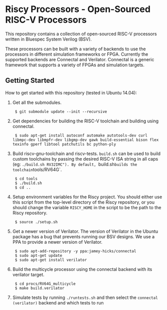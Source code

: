 Riscy Processors - Open-Sourced RISC-V Processors 
=================================================

This repository contains a collection of open-sourced RISC-V processors written in Bluespec System Verilog (BSV).

These processors can be built with a variety of backends to use the processors in different simulation frameworks or FPGA.
Currently the supported backends are Connectal and Verilator.
Connectal is a generic framework that supports a variety of FPGAs and simulation targets.

## Getting Started

How to get started with this repository (tested in Ubuntu 14.04):

1. Get all the submodules.

        $ git submodule update --init --recursive

2. Get dependencies for building the RISC-V toolchain and building using connectal.

        $ sudo apt-get install autoconf automake autotools-dev curl libmpc-dev libmpfr-dev libgmp-dev gawk build-essential bison flex texinfo gperf libtool patchutils bc python-ply

3. Build riscv-gnu-toolchain and riscv-tests.
`build.sh` can be used to build custom toolchains by passing the desired RISC-V ISA string in all caps (eg: `./build.sh RV32IMC").
By default, `build.sh` builds the toolchain `tools/RV64G`.

        $ cd tools
        $ ./build.sh
        $ cd ..

4. Setup environment variables for the Riscy project.
You should either use this script from the top-level directory of the Riscy repository, or you should change the variable `RISCY_HOME` in the script to be the path to the Riscy repository.

        $ source ./setup.sh

5. Get a newer version of Verilator.
The version of Verilator in the Ubuntu package has a bug that prevents running our BSV designs.
We use a PPA to provide a newer version of Verilator.

        $ sudo apt-add-repository -y ppa:jamey-hicks/connectal
        $ sudo apt-get update
        $ sudo apt-get install verilator

7. Build the multicycle processor using the connectal backend with its verilator target.

        $ cd procs/RV64G_multicycle
        $ make build.verilator

8. Simulate tests by running `./runtests.sh` and then select the `connectal (verilator)` backend and which tests to run

